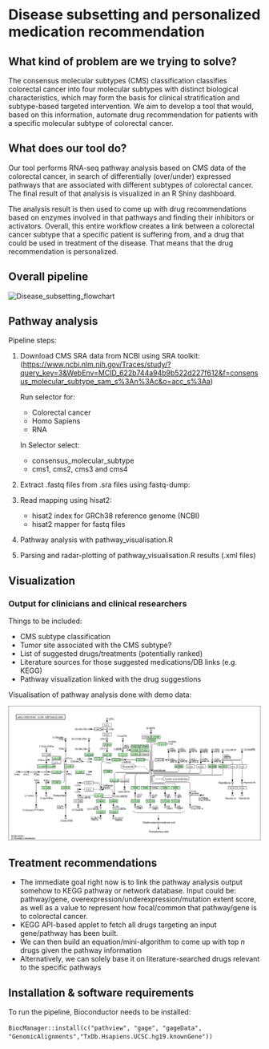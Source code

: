 # Disease subsetting and personalized medication recommendation

## What kind of problem are we trying to solve?
The consensus molecular subtypes (CMS) classification classifies colorectal cancer into four molecular subtypes with distinct biological characteristics, which may form the basis for clinical stratification and subtype-based targeted intervention. We aim to develop a tool that would, based on this information, automate drug recommendation for patients with a specific molecular subtype of colorectal cancer.

## What does our tool do?
Our tool performs RNA-seq pathway analysis based on CMS data of the colorectal cancer, in search of differentially (over/under) expressed pathways that are associated with different subtypes of colorectal cancer. The final result of that analysis is visualized in an R Shiny dashboard.

The analysis result is then used to come up with drug recommendations based on enzymes involved in that pathways and finding their inhibitors or activators. Overall, this entire workflow creates a link between a colorectal cancer subtype that a specific patient is suffering from, and a drug that could be used in treatment of the disease. That means that the drug recommendation is personalized.

## Overall pipeline
![Disease_subsetting_flowchart](https://user-images.githubusercontent.com/82537630/157536530-5d03f842-ca3f-4e15-85df-346d97f5a78d.png)

## Pathway analysis
Pipeline steps:
1. Download CMS SRA data from NCBI using SRA toolkit: (https://www.ncbi.nlm.nih.gov/Traces/study/?query_key=3&WebEnv=MCID_622b744a94b9b522d227f612&f=consensus_molecular_subtype_sam_s%3An%3Ac&o=acc_s%3Aa)

    Run selector for:
    - Colorectal cancer
    - Homo Sapiens
    - RNA

    In Selector select:
    - consensus_molecular_subtype
    - cms1, cms2, cms3 and cms4
2. Extract .fastq files from .sra files using fastq-dump:
3. Read mapping using hisat2:
   - hisat2 index for GRCh38 reference genome (NCBI)
   - hisat2 mapper for fastq files
4. Pathway analysis with pathway_visualisation.R
5. Parsing and radar-plotting of pathway_visualisation.R results (.xml files)

## Visualization
### Output for clinicians and clinical researchers

Things to be included:
* CMS subtype classification
* Tumor site associated with the CMS subtype?
* List of suggested drugs/treatments (potentially ranked)
* Literature sources for those suggested medications/DB links (e.g. KEGG)
* Pathway visualization linked with the drug suggestions

Visualisation of pathway analysis done with demo data:

![target_pathway_figure_example](fig/demo_plot_1.png)

## Treatment recommendations
* The immediate goal right now is to link the pathway analysis output somehow to KEGG pathway or network database. Input could be: pathway/gene, overexpression/underexpression/mutation extent score, as well as a value to represent how focal/common that pathway/gene is to colorectal cancer.
* KEGG API-based applet to fetch all drugs targeting an input gene/pathway has been built.
* We can then build an equation/mini-algorithm to come up with top *n* drugs given the pathway information
* Alternatively, we can solely base it on literature-searched drugs relevant to the specific pathways

## Installation & software requirements

To run the pipeline, Bioconductor needs to be installed:

`BiocManager::install(c("pathview", "gage", "gageData", "GenomicAlignments","TxDb.Hsapiens.UCSC.hg19.knownGene"))`


